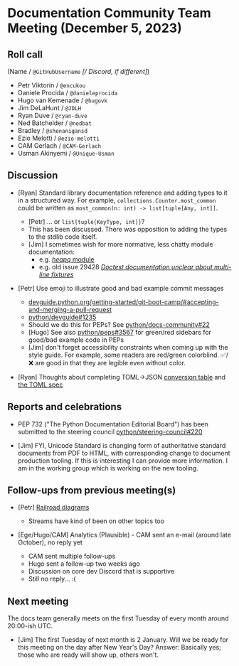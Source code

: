 # Documentation Community Team Meeting (December 5, 2023)


## Roll call

(Name / `@GitHubUsername` *[/ Discord, if different]*)
- Petr Viktorin / `@encukou`
- Daniele Procida / `@danieleprocida`
- Hugo van Kemenade / `@hugovk`
- Jim DeLaHunt / `@JDLH`
- Ryan Duve / `@ryan-duve`
- Ned Batchelder / `@nedbat`
- Bradley / `@shenanigansd`
- Ezio Melotti / `@ezio-melotti`
- CAM Gerlach / `@CAM-Gerlach`
- Usman Akinyemi / `@Unique-Usman`

## Discussion

- [Ryan] Standard library documentation reference and adding types to it in a structured way. For example, `collections.Counter.most_common` could be written as `most_common(n: int) -> list[tuple[Any, int]]`.
  - [Petr] ... or `list[tuple[KeyType, int]]`?
  - This has been discussed. There was opposition to adding the types to the stdlib code itself.
  - [Jim] I sometimes wish for more normative, less chatty module documentation:
    - e.g. [*heapq* module](https://docs.python.org/3/library/heapq.html)
    - e.g. old issue 29428 [*Doctest documentation unclear about multi-line fixtures*](https://bugs.python.org/issue29428)

- [Petr] Use emoji to illustrate good and bad example commit messages
  - [devguide.python.org/getting-started/git-boot-camp/#accepting-and-merging-a-pull-request](https://devguide.python.org/getting-started/git-boot-camp/#accepting-and-merging-a-pull-request)
  - [python/devguide#1235](https://github.com/python/devguide/pull/1235)
  - Should we do this for PEPs? See [python/docs-community#22](https://github.com/python/docs-community/issues/22)
  - [Hugo] See also [python/peps#3567](https://github.com/python/peps/pull/3567) for green/red sidebars for good/bad example code in PEPs
  - [Jim] don't forget accessibility constraints when coming up with the style guide. For example, some readers are red/green colorblind. ✅/❌ are good in that they are legible even without color.

- [Ryan] Thoughts about completing TOML->JSON [conversion table](https://docs.python.org/3/library/tomllib.html#conversion-table) and [the TOML spec](https://toml.io/en/v1.0.0#spec)


## Reports and celebrations

- PEP 732 ("The Python Documentation Editorial Board") has been submitted to the steering council [python/steering-council#220](https://github.com/python/steering-council/issues/220)

- [Jim] FYI, Unicode Standard is changing form of authoritative standard documents from PDF to HTML, with corresponding change to document production tooling. If this is interesting I can provide more information. I am in the working group which is working on the new tooling.

## Follow-ups from previous meeting(s)

- [Petr] [Railroad diagrams](https://discuss.python.org/t/36709/20)
  - Streams have kind of been on other topics too

- [Ege/Hugo/CAM] Analytics (Plausible) - CAM sent an e-mail (around late October), no reply yet
  - CAM sent multiple follow-ups
  - Hugo sent a follow-up two weeks ago
  - Discussion on core dev Discord that is supportive
  - Still no reply... :(

## Next meeting

The docs team generally meets on the first Tuesday of every month around 20:00-ish UTC.

- [Jim] The first Tuesday of next month is 2 January. Will we be ready for this meeting on the day after New Year's Day? Answer: Basically yes; those who are ready will show up, others won't.
